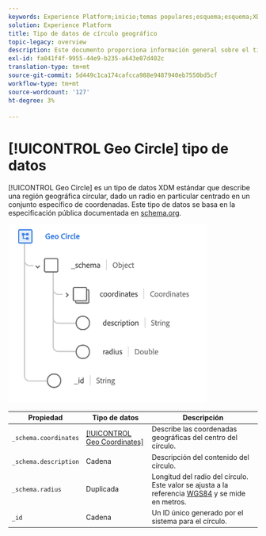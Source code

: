 ```yaml
---
keywords: Experience Platform;inicio;temas populares;esquema;esquema;XDM;campos;esquemas;esquemas;geo;círculo;tipo de datos;tipo de datos;tipo de datos;tipo de datos;
solution: Experience Platform
title: Tipo de datos de círculo geográfico
topic-legacy: overview
description: Este documento proporciona información general sobre el tipo de datos XDM de Círculo geográfico.
exl-id: fa041f4f-9955-44e9-b235-a643e07d402c
translation-type: tm+mt
source-git-commit: 5d449c1ca174cafcca988e9487940eb7550bd5cf
workflow-type: tm+mt
source-wordcount: '127'
ht-degree: 3%

---
```


# [!UICONTROL Geo Circle] tipo de datos

[!UICONTROL Geo Circle] es un tipo de datos XDM estándar que describe una región geográfica circular, dado un radio en particular centrado en un conjunto específico de coordenadas. Este tipo de datos se basa en la especificación pública documentada en [schema.org](http://schema.org/GeoCircle).

<img src="../images/data-types/geo-circle.png" width="400" /><br />

| Propiedad | Tipo de datos | Descripción |
| --- | --- | --- |
| `_schema.coordinates` | [[!UICONTROL Geo Coordinates]](./geo-coordinates.md) | Describe las coordenadas geográficas del centro del círculo. |
| `_schema.description` | Cadena | Descripción del contenido del círculo. |
| `_schema.radius` | Duplicada | Longitud del radio del círculo. Este valor se ajusta a la referencia [WGS84](http://gisgeography.com/wgs84-world-geodetic-system/) y se mide en metros. |
| `_id` | Cadena | Un ID único generado por el sistema para el círculo. |
